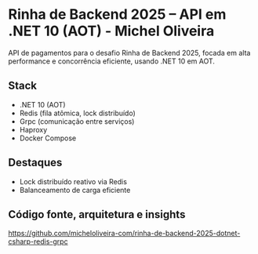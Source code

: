 # Rinha de Backend 2025 – API em .NET 10 (AOT) - Michel Oliveira

API de pagamentos para o desafio Rinha de Backend 2025, focada em alta performance e concorrência eficiente, usando .NET 10 em AOT.

## Stack

- .NET 10 (AOT)  
- Redis (fila atômica, lock distribuído)
- Grpc (comunicação entre serviços)
- Haproxy  
- Docker Compose

## Destaques

- Lock distribuído reativo via Redis
- Balanceamento de carga eficiente

## Código fonte, arquitetura e insights

https://github.com/micheloliveira-com/rinha-de-backend-2025-dotnet-csharp-redis-grpc